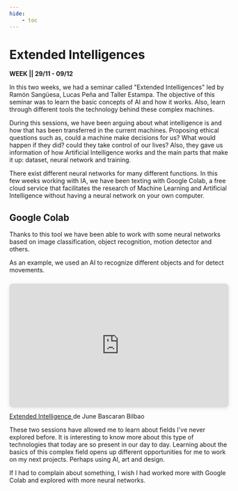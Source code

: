 ```yaml
---
hide:
    - toc
---
```


# Extended Intelligences

**WEEK || 29/11 - 09/12**

In this two weeks, we had a seminar called "Extended Intelligences" led by Ramón Sangüesa, Lucas Peña and Taller Estampa. The objective of this seminar was to learn the basic concepts of AI and how it works. Also, learn through different tools the technology behind these complex machines.

During this sessions, we have been arguing about what intelligence is and how that has been transferred in the current machines. Proposing ethical questions such as, could a machine make decisions for us? What would happen if they did? could they take control of our lives? Also, they gave us information of how Artificial Intelligence works and the main parts that make it up: dataset, neural network and training. 

There exist different neural networks for many different functions. In this few weeks working with IA, we have been texting with Google Colab, a free cloud service that facilitates the research of Machine Learning and Artificial Intelligence without having a neural network on your own computer.

## Google Colab 
Thanks to this tool we have been able to work with some neural networks based on image classification, object recognition, motion detector and others. 

As an example, we used an AI to recognize different objects and for detect movements.
 
<div style="position: relative; width: 100%; height: 0; padding-top: 56.2500%;
 padding-bottom: 0; box-shadow: 0 2px 8px 0 rgba(63,69,81,0.16); margin-top: 1.6em; margin-bottom: 0.9em; overflow: hidden;
 border-radius: 8px; will-change: transform;">
  <iframe loading="lazy" style="position: absolute; width: 100%; height: 100%; top: 0; left: 0; border: none; padding: 0;margin: 0;"
    src="https:&#x2F;&#x2F;www.canva.com&#x2F;design&#x2F;DAFUStjE8ro&#x2F;view?embed" allowfullscreen="allowfullscreen" allow="fullscreen">
  </iframe>
</div>
<a href="https:&#x2F;&#x2F;www.canva.com&#x2F;design&#x2F;DAFUStjE8ro&#x2F;view?utm_content=DAFUStjE8ro&amp;utm_campaign=designshare&amp;utm_medium=embeds&amp;utm_source=link" target="_blank" rel="noopener">Extended Intelligence </a> de June Bascaran Bilbao

These two sessions have allowed me to learn about fields I've never explored before. It is interesting to know more about this type of technologies that today are so present in our day to day. Learning about the basics of this complex field opens up different opportunities for me to work on my next projects. Perhaps using AI, art and design.

If I had to complain about something, I wish I had worked more with Google Colab and explored with more neural networks. 
